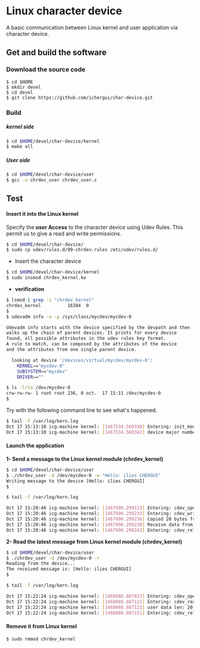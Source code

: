# Linux character device
A basic communication between Linux kernel and user application via character device.

## Get and build the software
### Download the source code
    $ cd $HOME
    $ mkdir devel
    $ cd devel
    $ git clone https://github.com/ichergui/char-device.git

### Build
##### kernel side

```bash
$ cd $HOME/devel/char-device/kernel
$ make all
```
##### User side
```bash
$ cd $HOME/devel/char-device/user
$ gcc -o chrdev_user chrdev_user.c
```

## Test
#### Insert it into the Linux kernel
Specify the __user Access__ to the character device using Udev Rules.
This permit us to give a read and write permissions.

```bash
$ cd $HOME/devel/char-device/
$ sudo cp udev/rules.d/99-chrdev.rules /etc/udev/rules.d/
```

* Insert the character device

```bash
$ cd $HOME/devel/char-device/kernel
$ sudo insmod chrdev_kernel.ko
```
* __verification__

```bash
$ lsmod | grep -i "chrdev_kernel"
chrdev_kernel          16384  0
$
$ udevadm info -a -p /sys/class/mycdev/mycdev-0

Udevadm info starts with the device specified by the devpath and then
walks up the chain of parent devices. It prints for every device
found, all possible attributes in the udev rules key format.
A rule to match, can be composed by the attributes of the device
and the attributes from one single parent device.

  looking at device '/devices/virtual/mycdev/mycdev-0':
    KERNEL=="mycdev-0"
    SUBSYSTEM=="mycdev"
    DRIVER==""

$ ls -lrta /dev/mycdev-0
crw-rw-rw- 1 root root 236, 0 oct.  17 15:11 /dev/mycdev-0
$
```

Try with the following command line to see what's happened.

```bash
$ tail -f /var/log/kern.log
Oct 17 15:13:10 icg-machine kernel: [1467534.560338] Entering: init_module
Oct 17 15:13:10 icg-machine kernel: [1467534.560342] device major number is: 236
```


#### Launch the application
__1- Send a message to the Linux kernel module (chrdev_kernel)__

```bash
$ cd $HOME/devel/char-device/user
$ ./chrdev_user -d /dev/mycdev-0 -w "Hello: ilies CHERGUI"
Writing message to the device [Hello: ilies CHERGUI]
$
```

```bash
$ tail -f /var/log/kern.log

Oct 17 15:20:46 icg-machine kernel: [1467990.299123] Entering: cdev_open
Oct 17 15:20:46 icg-machine kernel: [1467990.299233] Entering: cdev_write
Oct 17 15:20:46 icg-machine kernel: [1467990.299236] Copied 20 bytes from the user
Oct 17 15:20:46 icg-machine kernel: [1467990.299238] Receive data from user: Hello: ilies CHERGUI
Oct 17 15:20:46 icg-machine kernel: [1467990.299243] Entering: cdev_release
```

__2- Read the latest message from Linux kernel module (chrdev_kernel)__

```bash
$ cd $HOME/devel/char-device/user
$ ./chrdev_user -d /dev/mycdev-0 -r
Reading from the device...
The received message is: [Hello: ilies CHERGUI]
$
```

```bash
$ tail -f /var/log/kern.log

Oct 17 15:22:24 icg-machine kernel: [1468088.887023] Entering: cdev_open
Oct 17 15:22:24 icg-machine kernel: [1468088.887121] Entering: cdev_read
Oct 17 15:22:24 icg-machine kernel: [1468088.887123] user data len: 20
Oct 17 15:22:24 icg-machine kernel: [1468088.887151] Entering: cdev_release
```

#### Remove it from Linux kernel
```bash
$ sudo rmmod chrdev_kernel
```
